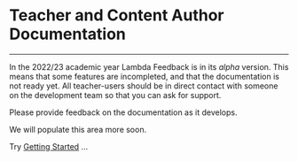 # Teacher and Content Author Documentation
---

In the 2022/23 academic year Lambda Feedback is in its _alpha_ version. This means that some features are incompleted, and that the documentation is not ready yet. All teacher-users should be in direct contact with someone on the development team so that you can ask for support.

Please provide feedback on the documentation as it develops.

We will populate this area more soon.

Try [Getting Started](guides/gettingstarted.md) ...

